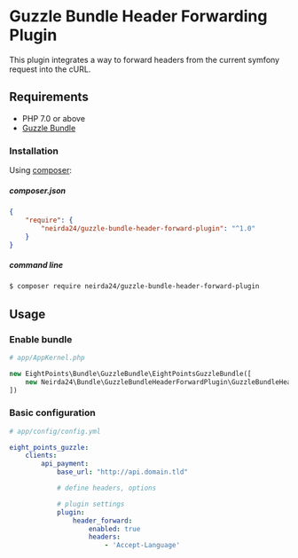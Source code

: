 # Guzzle Bundle Header Forwarding Plugin

This plugin integrates a way to forward headers from the current symfony request into the cURL.


## Requirements
 - PHP 7.0 or above
 - [Guzzle Bundle][1]

 
### Installation
Using [composer][2]:

##### composer.json
``` json
{
    "require": {
        "neirda24/guzzle-bundle-header-forward-plugin": "^1.0"
    }
}
```

##### command line
``` bash
$ composer require neirda24/guzzle-bundle-header-forward-plugin
```

## Usage
### Enable bundle
``` php
# app/AppKernel.php

new EightPoints\Bundle\GuzzleBundle\EightPointsGuzzleBundle([
    new Neirda24\Bundle\GuzzleBundleHeaderForwardPlugin\GuzzleBundleHeaderForwardPlugin(),
])
```

### Basic configuration
``` yaml
# app/config/config.yml

eight_points_guzzle:
    clients:
        api_payment:
            base_url: "http://api.domain.tld"

            # define headers, options

            # plugin settings
            plugin:
                header_forward:
                    enabled: true
                    headers:
                        - 'Accept-Language'
```

[1]: https://github.com/8p/EightPointsGuzzleBundle
[2]: https://getcomposer.org/
